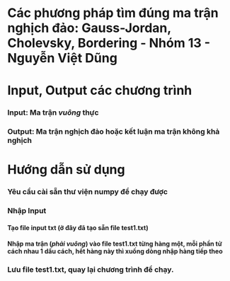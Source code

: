 # Các phương pháp tìm đúng ma trận nghịch đảo: Gauss-Jordan, Cholevsky, Bordering - Nhóm 13 - Nguyễn Việt Dũng
# Input, Output các chương trình
### Input: Ma trận **_vuông_** thực
### Output: Ma trận nghịch đảo hoặc kết luận ma trận không khả nghịch
# Hướng dẫn sử dụng
### Yêu cầu cài sẵn thư viện numpy để chạy được
### Nhập Input
#### Tạo file input txt (ở đây đã tạo sẵn file test1.txt)
#### Nhập ma trận (**_phải vuông_**) vào file test1.txt từng hàng một, mỗi phần tử cách nhau 1 dấu cách, hết hàng này thì xuống dòng nhập hàng tiếp theo
### Lưu file test1.txt, quay lại chương trình để chạy. 
